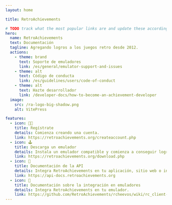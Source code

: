 ```yaml
---
layout: home

title: RetroAchievements

# TODO track what the most popular links are and update these accordingly
hero:
  name: RetroAchievements
  text: Documentación
  tagline: Agregando logros a los juegos retro desde 2012.
  actions:
    - theme: brand
      text: Soporte de emuladores
      link: /es/general/emulator-support-and-issues
    - theme: alt
      text: Código de conducta
      link: /es/guidelines/users/code-of-conduct
    - theme: alt
      text: Hazte desarrollador
      link: /developer-docs/how-to-become-an-achievement-developer
  image:
    src: /ra-logo-big-shadow.png
    alt: VitePress

features:
  - icon: 🙋🏽
    title: Regístrate
    details: Comienza creando una cuenta.
    link: https://retroachievements.org/createaccount.php
  - icon: 🕹️
    title: Descarga un emulador
    details: Instala un emulador compatible y comienza a conseguir logros.
    link: https://retroachievements.org/download.php
  - icon: 📡
    title: Documentación de la API
    details: Integra RetroAchievements en tu aplicación, sitio web o interfaz de usuario.
    link: https://api-docs.retroachievements.org
  - icon: 🔧
    title: Documentación sobre la integración en emuladores
    details: Integra RetroAchievements en tu emulador.
    link: https://github.com/RetroAchievements/rcheevos/wiki/rc_client-integration
---
```


<style>
:root {
  --vp-home-hero-name-color: transparent;
  --vp-home-hero-name-background: -webkit-linear-gradient(
    140deg,
    hsl(44deg 85% 48%) 0%,
    hsl(40deg 51% 59%) 44%,
    hsl(43deg 21% 62%) 58%,
    hsl(187deg 10% 62%) 66%,
    hsl(202deg 40% 60%) 72%,
    hsl(200deg 68% 53%) 78%,
    hsl(204deg 68% 52%) 82%,
    hsl(208deg 68% 52%) 87%,
    hsl(212deg 68% 52%) 91%,
    hsl(218deg 68% 52%) 96%,
    hsl(223deg 67% 52%) 100%
  );

  --vp-home-hero-image-background-image: linear-gradient(-45deg, #c39c30 50%, #3663d8 50%);
  --vp-home-hero-image-filter: blur(44px);
}

@media (min-width: 640px) {
  :root {
    --vp-home-hero-image-filter: blur(56px);
  }
}

@media (min-width: 960px) {
  :root {
    --vp-home-hero-image-filter: blur(68px);
  }
}
</style>
